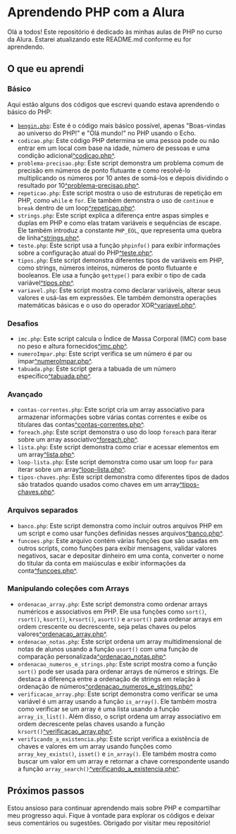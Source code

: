 # Aprendendo PHP com a Alura

Olá a todos! Este repositório é dedicado às minhas aulas de PHP no curso da Alura. Estarei atualizando este README.md conforme eu for aprendendo.

## O que eu aprendi

### Básico

Aqui estão alguns dos códigos que escrevi quando estava aprendendo o básico do PHP:

- [`bengin.php`](https://github.com/ferreis/Alura_Curso_PHP/blob/main/basico/begin.php): Este é o código mais básico possível, apenas "Boas-vindas ao universo do PHP!" e "Olá mundo!" no PHP usando o Echo.
- `codicao.php`: Este código PHP determina se uma pessoa pode ou não entrar em um local com base na idade, número de pessoas e uma condição adicional[^codicao.php^](https://github.com/ferreis/Alura_Curso_PHP/blob/main/basico/codicao.php).
- `problema-precisao.php`: Este script demonstra um problema comum de precisão em números de ponto flutuante e como resolvê-lo multiplicando os números por 10 antes de somá-los e depois dividindo o resultado por 10[^problema-precisao.php^](https://github.com/ferreis/Alura_Curso_PHP/blob/main/basico/problema-precisao.php).
- `repeticao.php`: Este script mostra o uso de estruturas de repetição em PHP, como `while` e `for`. Ele também demonstra o uso de `continue` e `break` dentro de um loop[^repeticao.php^](https://github.com/ferreis/Alura_Curso_PHP/blob/main/basico/repeticao.php).
- `strings.php`: Este script explica a diferença entre aspas simples e duplas em PHP e como elas tratam variáveis e sequências de escape. Ele também introduz a constante `PHP_EOL`, que representa uma quebra de linha[^strings.php^](https://github.com/ferreis/Alura_Curso_PHP/blob/main/basico/strings.php).
- `teste.php`: Este script usa a função `phpinfo()` para exibir informações sobre a configuração atual do PHP[^teste.php^](https://github.com/ferreis/Alura_Curso_PHP/blob/main/basico/teste.php).
- `tipos.php`: Este script demonstra diferentes tipos de variáveis em PHP, como strings, números inteiros, números de ponto flutuante e booleanos. Ele usa a função `gettype()` para exibir o tipo de cada variável[^tipos.php^](https://github.com/ferreis/Alura_Curso_PHP/blob/main/basico/tipos.php).
- `variavel.php`: Este script mostra como declarar variáveis, alterar seus valores e usá-las em expressões. Ele também demonstra operações matemáticas básicas e o uso do operador XOR[^variavel.php^](https://github.com/ferreis/Alura_Curso_PHP/blob/main/basico/variavel.php).

### Desafios

- `imc.php`: Este script calcula o Índice de Massa Corporal (IMC) com base no peso e altura fornecidos[^imc.php^](https://github.com/ferreis/Alura_Curso_PHP/blob/main/basico/desafios/imc.php).
- `numeroImpar.php`: Este script verifica se um número é par ou ímpar[^numeroImpar.php^](https://github.com/ferreis/Alura_Curso_PHP/blob/main/basico/desafios/numeroImpar.php).
- `tabuada.php`: Este script gera a tabuada de um número específico[^tabuada.php^](https://github.com/ferreis/Alura_Curso_PHP/blob/main/basico/desafios/tabuada.php).

### Avançado

- `contas-correntes.php`: Este script cria um array associativo para armazenar informações sobre várias contas correntes e exibe os titulares das contas[^contas-correntes.php^](https://github.com/ferreis/Alura_Curso_PHP/blob/main/avancado/contas-correntes.php).
- `foreach.php`: Este script demonstra o uso do loop `foreach` para iterar sobre um array associativo[^foreach.php^](https://github.com/ferreis/Alura_Curso_PHP/blob/main/avancado/foreach.php).
- `lista.php`: Este script demonstra como criar e acessar elementos em um array[^lista.php^](https://github.com/ferreis/Alura_Curso_PHP/blob/main/avancado/lista.php).
- `loop-lista.php`: Este script demonstra como usar um loop `for` para iterar sobre um array[^loop-lista.php^](https://github.com/ferreis/Alura_Curso_PHP/blob/main/avancado/Arquivos-separados/loop-lista.php).
- `tipos-chaves.php`: Este script demonstra como diferentes tipos de dados são tratados quando usados como chaves em um array[^tipos-chaves.php^](https://github.com/ferreis/Alura_Curso_PHP/blob/main/avancado/tipos-chaves.php).

### Arquivos separados

- `banco.php`: Este script demonstra como incluir outros arquivos PHP em um script e como usar funções definidas nesses arquivos[^banco.php^](https://github.com/ferreis/Alura_Curso_PHP/blob/main/avancado/Arquivos-separados/banco.php).
- `funcoes.php`: Este arquivo contém várias funções que são usadas em outros scripts, como funções para exibir mensagens, validar valores negativos, sacar e depositar dinheiro em uma conta, converter o nome do titular da conta em maiúsculas e exibir informações da conta[^funcoes.php^](https://github.com/ferreis/Alura_Curso_PHP/blob/main/avancado/Arquivos-separados/funcoes.php).

### Manipulando coleções com Arrays

- `ordenacao_array.php`: Este script demonstra como ordenar arrays numéricos e associativos em PHP. Ele usa funções como `sort()`, `rsort()`, `ksort()`, `krsort()`, `asort()` e `arsort()` para ordenar arrays em ordem crescente ou decrescente, seja pelas chaves ou pelos valores[^ordenacao_array.php^](https://github.com/ferreis/Alura_Curso_PHP/blob/main/avancado/Manupulacao-colecoes-arrays/ordenacao_array.php).
- `ordenacao_notas.php`: Este script ordena um array multidimensional de notas de alunos usando a função `usort()` com uma função de comparação personalizada[^ordenacao_notas.php^](https://github.com/ferreis/Alura_Curso_PHP/blob/main/avancado/Manupulacao-colecoes-arrays/ordenacao_notas.php).
- `ordenacao_numeros_e_strings.php`: Este script mostra como a função `sort()` pode ser usada para ordenar arrays de números e strings. Ele destaca a diferença entre a ordenação de strings em relação à ordenação de números[^ordenacao_numeros_e_strings.php^](https://github.com/ferreis/Alura_Curso_PHP/blob/main/avancado/Manupulacao-colecoes-arrays/ordenacao_numeros_e_strings.php)  
- `verificacao_array.php`: Este script demonstra como verificar se uma variável é um array usando a função `is_array()`. Ele também mostra como verificar se um array é uma lista usando a função `array_is_list()`. Além disso, o script ordena um array associativo em ordem decrescente pelas chaves usando a função `krsort()`[^verificacao_array.php^](https://github.com/ferreis/Alura_Curso_PHP/blob/main/avancado/Manupulacao-colecoes-arrays/verificacao_array.php).
- `verificando_a_existencia.php`: Este script verifica a existência de chaves e valores em um array usando funções como `array_key_exists()`, `isset()` e `in_array()`. Ele também mostra como buscar um valor em um array e retornar a chave correspondente usando a função `array_search()`[^verificando_a_existencia.php^](https://github.com/ferreis/Alura_Curso_PHP/blob/main/avancado/Manupulacao-colecoes-arrays/verificando_a_existencia.php).

## Próximos passos

Estou ansioso para continuar aprendendo mais sobre PHP e compartilhar meu progresso aqui. Fique à vontade para explorar os códigos e deixar seus comentários ou sugestões. Obrigado por visitar meu repositório!
